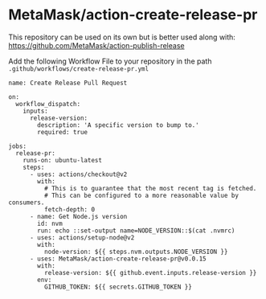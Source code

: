 # MetaMask/action-create-release-pr

This repository can be used on its own but is better used along with: https://github.com/MetaMask/action-publish-release


Add the following Workflow File to your repository in the path `.github/workflows/create-release-pr.yml`


```
name: Create Release Pull Request

on:
  workflow_dispatch:
    inputs:
      release-version:
        description: 'A specific version to bump to.'
        required: true

jobs:
  release-pr:
    runs-on: ubuntu-latest
    steps:
      - uses: actions/checkout@v2
        with:
          # This is to guarantee that the most recent tag is fetched.
          # This can be configured to a more reasonable value by consumers.
          fetch-depth: 0
      - name: Get Node.js version
        id: nvm
        run: echo ::set-output name=NODE_VERSION::$(cat .nvmrc)
      - uses: actions/setup-node@v2
        with:
          node-version: ${{ steps.nvm.outputs.NODE_VERSION }}
      - uses: MetaMask/action-create-release-pr@v0.0.15
        with:
          release-version: ${{ github.event.inputs.release-version }}
        env:
          GITHUB_TOKEN: ${{ secrets.GITHUB_TOKEN }}

```
